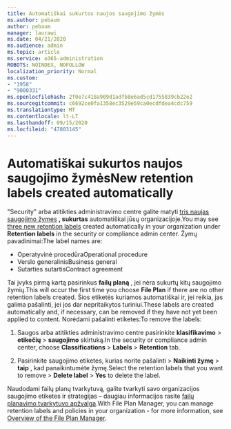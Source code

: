 ```yaml
---
title: Automatiškai sukurtos naujos saugojimo žymės
ms.author: pebaum
author: pebaum
manager: laurawi
ms.date: 04/21/2020
ms.audience: admin
ms.topic: article
ms.service: o365-administration
ROBOTS: NOINDEX, NOFOLLOW
localization_priority: Normal
ms.custom:
- "1958"
- "9000331"
ms.openlocfilehash: 2f0e7c418a909d1adfb8e6ad5cd1755839cb22e2
ms.sourcegitcommit: c6692ce0fa1358ec3529e59ca0ecdfdea4cdc759
ms.translationtype: MT
ms.contentlocale: lt-LT
ms.lasthandoff: 09/15/2020
ms.locfileid: "47803145"
---
```

# <a name="new-retention-labels-created-automatically"></a><span data-ttu-id="7afcd-102">Automatiškai sukurtos naujos saugojimo žymės</span><span class="sxs-lookup"><span data-stu-id="7afcd-102">New retention labels created automatically</span></span>

<span data-ttu-id="7afcd-103">"Security" arba atitikties administravimo centre galite matyti [tris naujas saugojimo žymes](https://docs.microsoft.com/microsoft-365/compliance/file-plan-manager) **, sukurtas** automatiškai jūsų organizacijoje.</span><span class="sxs-lookup"><span data-stu-id="7afcd-103">You may see [three new retention labels](https://docs.microsoft.com/microsoft-365/compliance/file-plan-manager) created automatically in your organization under **Retention labels** in the security or compliance admin center.</span></span> <span data-ttu-id="7afcd-104">Žymų pavadinimai:</span><span class="sxs-lookup"><span data-stu-id="7afcd-104">The label names are:</span></span>

- <span data-ttu-id="7afcd-105">Operatyvinė procedūra</span><span class="sxs-lookup"><span data-stu-id="7afcd-105">Operational procedure</span></span>
- <span data-ttu-id="7afcd-106">Verslo generalinis</span><span class="sxs-lookup"><span data-stu-id="7afcd-106">Business general</span></span>
- <span data-ttu-id="7afcd-107">Sutarties sutartis</span><span class="sxs-lookup"><span data-stu-id="7afcd-107">Contract agreement</span></span>

<span data-ttu-id="7afcd-108">Tai įvyks pirmą kartą pasirinkus **failų planą** , jei nėra sukurtų kitų saugojimo žymių.</span><span class="sxs-lookup"><span data-stu-id="7afcd-108">This will occur the first time you choose **File Plan** if there are no other retention labels created.</span></span> <span data-ttu-id="7afcd-109">Šios etiketės kuriamos automatiškai ir, jei reikia, jas galima pašalinti, jei jos dar nepritaikytos turiniui.</span><span class="sxs-lookup"><span data-stu-id="7afcd-109">These labels are created automatically and, if necessary, can be removed if they have not yet been applied to content.</span></span> <span data-ttu-id="7afcd-110">Norėdami pašalinti etiketes:</span><span class="sxs-lookup"><span data-stu-id="7afcd-110">To remove the labels:</span></span>

1. <span data-ttu-id="7afcd-111">Saugos arba atitikties administravimo centre pasirinkite **klasifikavimo**  >  **etikečių**  >  **saugojimo** skirtuką.</span><span class="sxs-lookup"><span data-stu-id="7afcd-111">In the security or compliance admin center, choose **Classifications** > **Labels** > **Retention** tab.</span></span>

1. <span data-ttu-id="7afcd-112">Pasirinkite saugojimo etiketes, kurias norite pašalinti > **Naikinti žymę**  >  **taip** , kad panaikintumėte žymę.</span><span class="sxs-lookup"><span data-stu-id="7afcd-112">Select the retention labels that you want to remove > **Delete label** > **Yes** to delete the label.</span></span>

<span data-ttu-id="7afcd-113">Naudodami failų planų tvarkytuvą, galite tvarkyti savo organizacijos saugojimo etiketes ir strategijas – daugiau informacijos rasite [failų planavimo tvarkytuvo apžvalga](https://docs.microsoft.com/microsoft-365/compliance/file-plan-manager).</span><span class="sxs-lookup"><span data-stu-id="7afcd-113">With File Plan Manager, you can manage retention labels and policies in your organization - for more information, see [Overview of the File Plan Manager](https://docs.microsoft.com/microsoft-365/compliance/file-plan-manager).</span></span>